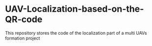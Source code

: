 # UAV-Localization-based-on-the-QR-code
This repository stores the code of the localization part of a multi UAVs formation project
###
